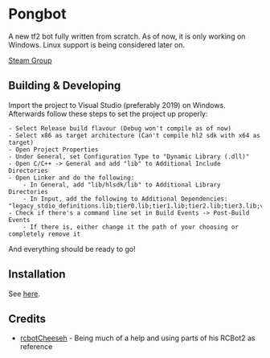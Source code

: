 # Pongbot

A new tf2 bot fully written from scratch.
As of now, it is only working on Windows. Linux support is being considered later on.

[Steam Group](https://steamcommunity.com/groups/pongbot)

## Building & Developing

Import the project to Visual Studio (preferably 2019) on Windows.
Afterwards follow these steps to set the project up properly:
```
- Select Release build flavour (Debug won't compile as of now)
- Select x86 as target architecture (Can't compile hl2 sdk with x64 as target)
- Open Project Properties
- Under General, set Configuration Type to "Dynamic Library (.dll)"
- Open C/C++ -> General and add "lib" to Additional Include Directories
- Open Linker and do the following:
	- In General, add "lib/hlsdk/lib" to Additional Library Directories
	- In Input, add the following to Additional Dependencies: "legacy_stdio_definitions.lib;tier0.lib;tier1.lib;tier2.lib;tier3.lib;vstdlib.lib;mathlib.lib"
- Check if there's a command line set in Build Events -> Post-Build Events
	- If there is, either change it the path of your choosing or completely remove it
```
And everything should be ready to go!

## Installation

See [here](https://steamcommunity.com/groups/pongbot/discussions/0/3561682880008371471/).

## Credits

- [rcbotCheeseh](https://github.com/rcbotCheeseh) - Being much of a help and using parts of his RCBot2 as reference